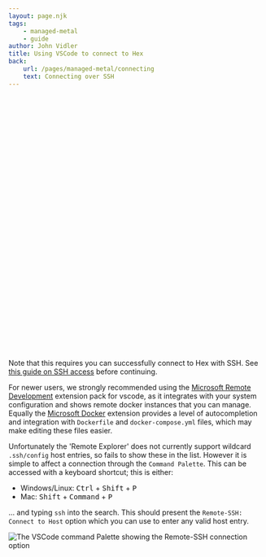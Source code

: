 ```yaml
---
layout: page.njk
tags:
    - managed-metal
    - guide
author: John Vidler
title: Using VSCode to connect to Hex
back:
    url: /pages/managed-metal/connecting
    text: Connecting over SSH
---
```


<div role="alert" class="alert">
  <svg xmlns="http://www.w3.org/2000/svg" class="stroke-current shrink-0 h-6 w-6" fill="none" viewBox="0 0 24 24"><path stroke-linecap="round" stroke-linejoin="round" stroke-width="2" d="M12 9v2m0 4h.01m-6.938 4h13.856c1.54 0 2.502-1.667 1.732-3L13.732 4c-.77-1.333-2.694-1.333-3.464 0L3.34 16c-.77 1.333.192 3 1.732 3z" /></svg>

Note that this requires you can successfully connect to Hex with SSH. See [this guide on SSH access](/pages/managed-metal/connecting) before continuing.
</div>

For newer users, we strongly recommended using the [Microsoft Remote Development](https://marketplace.visualstudio.com/items?itemName=ms-vscode-remote.vscode-remote-extensionpack)
extension pack for vscode, as it integrates with your system configuration and shows remote docker instances that you can manage.
Equally the [Microsoft Docker](https://marketplace.visualstudio.com/items?itemName=ms-azuretools.vscode-docker) extension
provides a level of autocompletion and integration with `Dockerfile` and `docker-compose.yml` files, which may make
editing these files easier.

Unfortunately the 'Remote Explorer' does not currently support wildcard `.ssh/config` host entries, so fails to show these
in the list. However it is simple to affect a connection through the `Command Palette`. This can be accessed with a keyboard
shortcut; this is either:

- Windows/Linux: <kbd class="kbd">Ctrl</kbd> + <kbd class="kbd">Shift</kbd> + <kbd class="kbd">P</kbd>
- Mac: <kbd class="kbd">Shift</kbd> + <kbd class="kbd">Command</kbd> + <kbd class="kbd">P</kbd>

... and typing `ssh` into the search. This should present the `Remote-SSH: Connect to Host` option which you can use to enter
any valid host entry.

![The VSCode command Palette showing the Remote-SSH connection option](/assets/img/vscode-remote-ssh.png)